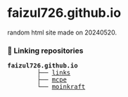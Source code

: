 # faizul726.github.io
random html site made on 20240520.

### 🌳 Linking repositories

<pre>
<b>faizul726.github.io</b>
        ├── <a href="https://github.com/faizul726/links">links</a>  
        ├── <a href="https://github.com/faizul726/mcpe">mcpe</a>  
        └── <a href="https://github.com/faizul726/moinkraft">moinkraft</a>  
</pre>
